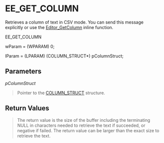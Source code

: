 # EE\_GET\_COLUMN

Retrieves a column of text in CSV mode. You can send this message explicitly or use the
[Editor\_GetColumn](../macro/editor_getcolumn) inline function.

EE\_GET\_COLUMN

wParam = (WPARAM) 0;

lParam = (LPARAM) (COLUMN\_STRUCT\*) pColumnStruct;

## Parameters

_pColumnStruct_

> Pointer to the [COLUMN\_STRUCT](../structure/column_struct) structure.

## Return Values

> The return value is the size of the buffer including the terminating NULL in characters needed to retrieve the text if succeeded, or negative if failed. The return value can be larger than the exact size to retrieve the text.
